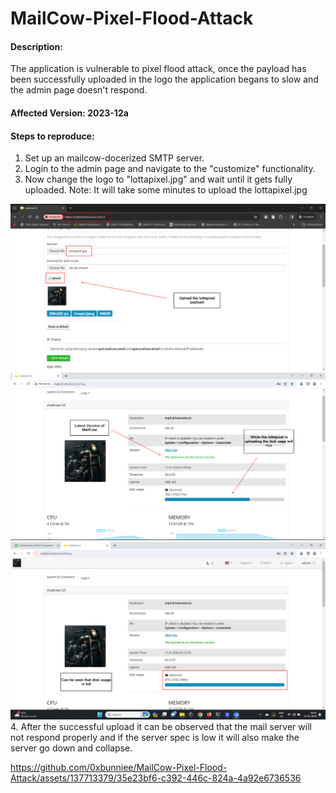 # MailCow-Pixel-Flood-Attack
#### Description:
The application is vulnerable to pixel flood attack, once the payload has been successfully uploaded in the logo the application begans to slow and the admin page doesn't respond.

#### Affected Version: 2023-12a

#### Steps to reproduce:
1. Set up an mailcow-docerized SMTP server.
2. Login to the admin page and navigate to the "customize" functionality.
3. Now change the logo to "lottapixel.jpg" and wait until it gets fully uploaded. Note: It will take some minutes to upload the lottapixel.jpg
  <img src="POC-1.png"/>
  <img src="POC-2.png"/>
  <img src="POC-3.png"/>
4. After the successful upload it can be observed that the mail server will not respond properly and if the server spec is low it will also make the server go down and collapse.




https://github.com/0xbunniee/MailCow-Pixel-Flood-Attack/assets/137713379/35e23bf6-c392-446c-824a-4a92e6736536




